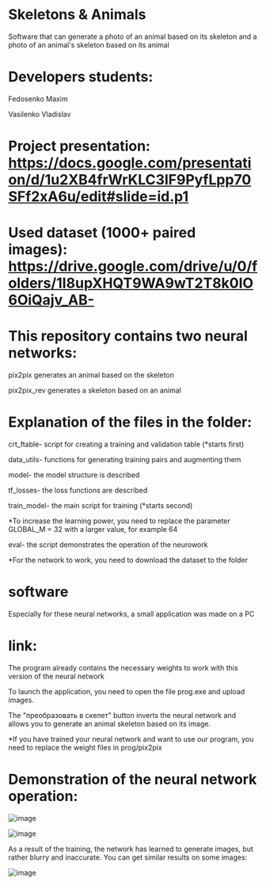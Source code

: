 # Skeletons & Animals

Software that can generate a photo of an animal based on its skeleton and a photo of an animal's skeleton based on its animal

# Developers students: 
Fedosenko Maxim

Vasilenko Vladislav

# Project presentation: https://docs.google.com/presentation/d/1u2XB4frWrKLC3IF9PyfLpp70SFf2xA6u/edit#slide=id.p1
# Used dataset (1000+ paired images): https://drive.google.com/drive/u/0/folders/1I8upXHQT9WA9wT2T8k0IO6OiQajv_AB-

# This repository contains two neural networks:
pix2pix generates an animal based on the skeleton

pix2pix_rev generates a skeleton based on an animal

# Explanation of the files in the folder:
crt_ftable- script for creating a training and validation table (*starts first)

data_utils- functions for generating training pairs and augmenting them

model- the model structure is described

tf_losses- the loss functions are described

train_model- the main script for training (*starts second)

*To increase the learning power, you need to replace the parameter GLOBAL_M = 32  with a larger value, for example 64


eval- the script demonstrates the operation of the neurowork

*For the network to work, you need to download the dataset to the folder


# software
Especially for these neural networks, a small application was made on a PC

# link:   

The program already contains the necessary weights to work with this version of the neural network

To launch the application, you need to open the file prog.exe and upload images. 

The "преобразовать в скелет" button inverts the neural network and allows you to generate an animal skeleton based on its image.

*If you have trained your neural network and want to use our program, you need to replace the weight files in prog/pix2pix

# Demonstration of the neural network operation:

![image](https://user-images.githubusercontent.com/59373737/120548940-a0634500-c3fb-11eb-9d91-dcd2c7beaeee.png)


![image](https://user-images.githubusercontent.com/59373737/120548989-abb67080-c3fb-11eb-8011-e9f825502320.png)


As a result of the training, the network has learned to generate images, but rather blurry and inaccurate. You can get similar results on some images:

![image](https://user-images.githubusercontent.com/59373737/120549128-d1dc1080-c3fb-11eb-85ed-253af139a973.png)


